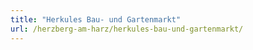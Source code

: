 ```yaml
---
title: "Herkules Bau- und Gartenmarkt"
url: /herzberg-am-harz/herkules-bau-und-gartenmarkt/
---
```

